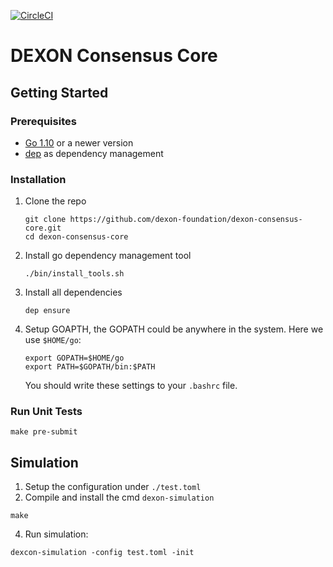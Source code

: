 [![CircleCI](https://circleci.com/gh/dexon-foundation/dexon-consensus-core.svg?style=svg&circle-token=faed911ec07618dfbd6868b09181aa2046b550d8)](https://circleci.com/gh/dexon-foundation/dexon-consensus-core)

DEXON Consensus Core
====================

## Getting Started
### Prerequisites

- [Go 1.10](https://golang.org/dl/) or a newer version
- [dep](https://github.com/golang/dep#installation) as dependency management

### Installation

1. Clone the repo
    ```
    git clone https://github.com/dexon-foundation/dexon-consensus-core.git
    cd dexon-consensus-core
    ```

2. Install go dependency management tool
   ```
   ./bin/install_tools.sh
   ```

3. Install all dependencies
   ```
   dep ensure
   ```

4. Setup GOAPTH, the GOPATH could be anywhere in the system. Here we use `$HOME/go`:
   ```
   export GOPATH=$HOME/go
   export PATH=$GOPATH/bin:$PATH
   ```
   You should write these settings to your `.bashrc` file.

### Run Unit Tests

```
make pre-submit
```

## Simulation

1. Setup the configuration under `./test.toml`
2. Compile and install the cmd `dexon-simulation`

```
make
```

4. Run simulation:

```
dexcon-simulation -config test.toml -init
```
